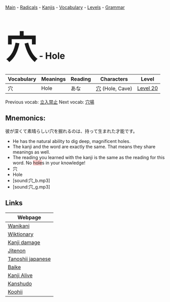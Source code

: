 <style> bigfont {font-size: 100px}</style>
[Main](../README.md) -
[Radicals](../radicals.md) -
[Kanjis](../kanjis.md) -
[Vocabulary](../vocabulary.md) -
[Levels](../levels.md) -
[Grammar](../grammar.md)
# <bigfont> 穴</bigfont> - Hole 

| Vocabulary | Meanings | Reading | Characters | Level |
| --- | --- | --- | --- | --- |
| 穴 | Hole | あな |  [穴](../kanjis/穴.md) (Hole, Cave) | [Level 20](../levels/wk_level20.md) |

Previous vocab: [立入禁止](立入禁止.md) Next vocab: [穴場](穴場.md) 

## Mnemonics:
彼が深くて素晴らしい穴を掘れるのは、持って生まれた才能です。
* He has the natural ability to dig deep, magnificent holes.
* The kanji and the word are exactly the same. That means they share meanings as well.
* The reading you learned with the kanji is the same as the reading for this word. No <span style="background-color:#ffcccb"> hole</span>s in your knowledge!
* 穴
* Hole
* [sound:穴_b.mp3]
* [sound:穴_g.mp3]


## Links 

| Webpage |
| --- |
| [Wanikani          ](https://www.wanikani.com/kanji/穴) |
| [Wiktionary        ](https://en.wiktionary.org/wiki/穴) |
| [Kanji damage      ](http://www.kanjidamage.com/kanji/search?utf8=✓&q=穴) |
| [Jitenon           ](https://jitenon.com/kanji/穴) |
| [Tanoshii japanese ](https://www.tanoshiijapanese.com/dictionary/kanji.cfm?k=穴) |
| [Baike             ](https://baike.baidu.com/item/穴) |
| [Kanji Alive       ](https://app.kanjialive.com/穴) |
| [Kanshudo          ](https://www.kanshudo.com/searchmn?q=穴) |
| [Koohii            ](https://kanji.koohii.com/study/kanji/穴) |
